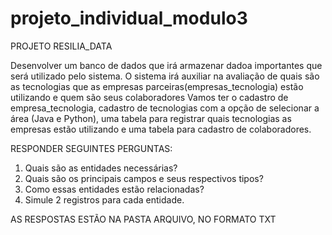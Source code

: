 # projeto_individual_modulo3

PROJETO RESILIA_DATA

Desenvolver um banco de dados que irá armazenar dadoa importantes
que será utilizado pelo sistema.
O sistema irá auxiliar na avaliação de quais são as tecnologias que 
as empresas parceiras(empresas_tecnologia) estão utilizando e quem são seus colaboradores
Vamos ter o cadastro de empresa_tecnologia, cadastro de tecnologias com
a opção de selecionar a área (Java e Python), uma tabela
para registrar quais tecnologias as empresas estão utilizando e uma tabela
para cadastro de colaboradores.

RESPONDER SEGUINTES PERGUNTAS:

1. Quais são as entidades necessárias?
2. Quais são os principais campos e seus respectivos tipos?
3. Como essas entidades estão relacionadas?
4. Simule 2 registros para cada entidade.
 
AS RESPOSTAS ESTÃO NA PASTA ARQUIVO, NO FORMATO TXT
